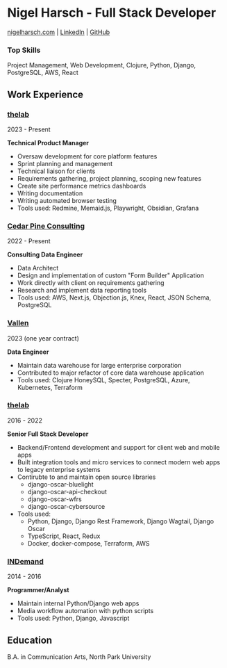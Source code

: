 # Nigel Harsch - Full Stack Developer
[nigelharsch.com](https://nigelharsch.com) | [LinkedIn](https://linkedin.com/in/nigelharsch) | [GitHub](https://github.com/nharsch)

### Top Skills
Project Management, Web Development, Clojure, Python, Django, PostgreSQL, AWS, React


## Work Experience

### [thelab](https://thelab.co)
2023 - Present

**Technical Product Manager**

* Oversaw development for core platform features
* Sprint planning and management
* Technical liaison for clients
* Requirements gathering, project planning, scoping new features
* Create site performance metrics dashboards
* Writing documentation
* Writing automated browser testing
* Tools used: Redmine, Memaid.js, Playwright, Obsidian, Grafana

### [Cedar Pine Consulting](https://cedarpineconsulting.com)
2022 - Present

**Consulting Data Engineer**

* Data Architect
* Design and implementation of custom "Form Builder" Application
* Work directly with client on requirements gathering
* Research and implement data reporting tools
* Tools used: AWS, Next.js, Objection.js, Knex, React, JSON Schema, PostgreSQL

### [Vallen](https://vallen.com) 
2023 (one year contract)

**Data Engineer**

* Maintain data warehouse for large enterprise corporation
* Contributed to major refactor of core data warehouse application
* Tools used: Clojure HoneySQL, Specter, PostgreSQL, Azure, Kubernetes, Terraform

### [thelab](https://thelab.co)
2016 - 2022

**Senior Full Stack Developer**

* Backend/Frontend development and support for client web and mobile apps
* Built integration tools and micro services to connect modern web apps to legacy enterprise systems
* Contirubte to and maintain open source libraries
  - django-oscar-bluelight
  - django-oscar-api-checkout
  - django-oscar-wfrs
  - django-oscar-cybersource
* Tools used:
  - Python, Django, Django Rest Framework, Django Wagtail, Django Oscar
  - TypeScript, React, Redux
  - Docker, docker-compose, Terraform, AWS

### [INDemand](https://indemand.com)
2014 - 2016

**Programmer/Analyst**
* Maintain internal Python/Django web apps
* Media workflow automation with python scripts
* Tools used: Python, Django, Javascript 


## Education
B.A. in Communication Arts, North Park University
